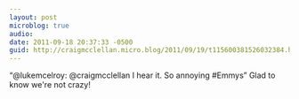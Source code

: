 ```yaml
---
layout: post
microblog: true
audio: 
date: 2011-09-18 20:37:33 -0500
guid: http://craigmcclellan.micro.blog/2011/09/19/t115600381526032384.html
---
```

“@lukemcelroy: @craigmcclellan I hear it. So annoying #Emmys” Glad to know we're not crazy!

